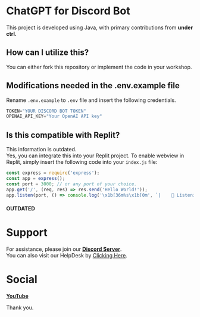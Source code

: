 # ChatGPT for Discord Bot  
This project is developed using Java, with primary contributions from **under ctrl.**  

## How can I utilize this?  
You can either fork this repository or implement the code in your workshop.  

## Modifications needed in the .env.example file
Rename `.env.example` to `.env` file and insert the following credentials.
```javascript
TOKEN="YOUR DISCORD BOT TOKEN"
OPENAI_API_KEY="Your OpenAI API key"
```

## Is this compatible with Replit?  
This information is outdated.  
Yes, you can integrate this into your Replit project. To enable webview in Replit, simply insert the following code into your `index.js` file:  
```javascript
const express = require('express');  
const app = express();  
const port = 3000; // or any port of your choice.  
app.get('/', (req, res) => res.send('Hello World!'));  
app.listen(port, () => console.log('\x1b[36m%s\x1b[0m', `|    🔗 Listening to RTX : ${port}`));  
```  

#### OUTDATED  

# Support  

For assistance, please join our __[Discord Server](https://discord.gg/QNaTeXDu2U)__.  
You can also visit our HelpDesk by [Clicking Here](https://notreal003.github.io/support).  

# Social  

__[YouTube](https://youtube.com/@NotNT77?si=GbB6BKnISj3tGjVz)__  

Thank you.
